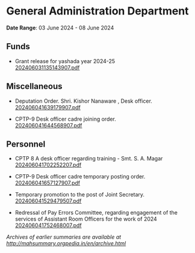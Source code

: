 # General Administration Department

**Date Range**: 03 June 2024 - 08 June 2024


## Funds
- Grant release for  yashada year 2024-25\
  [202406031135143907.pdf](https://gr.maharashtra.gov.in/Site/Upload/Government%20Resolutions/English/202406031135143907.pdf)

## Miscellaneous
- Deputation Order. Shri. Kishor Nanaware , Desk officer.\
  [202406041639179907.pdf](https://gr.maharashtra.gov.in/Site/Upload/Government%20Resolutions/English/202406041639179907.pdf)

- CPTP-9  Desk officer cadre joining order.\
  [202406041644568907.pdf](https://gr.maharashtra.gov.in/Site/Upload/Government%20Resolutions/English/202406041644568907.pdf)

## Personnel
- CPTP 8 A  desk officer regarding training -  Smt. S. A. Magar\
  [202406041702252207.pdf](https://gr.maharashtra.gov.in/Site/Upload/Government%20Resolutions/English/202406041702252207.pdf)

- CPTP-9  Desk officer cadre temporary posting order.\
  [202406041657127907.pdf](https://gr.maharashtra.gov.in/Site/Upload/Government%20Resolutions/English/202406041657127907.pdf)

- Temporary promotion to the post of Joint Secretary.\
  [202406041529479507.pdf](https://gr.maharashtra.gov.in/Site/Upload/Government%20Resolutions/English/202406041529479507.pdf)

- Redressal of Pay Errors Committee, regarding engagement of the services of Assistant Room Officers for the work of 2024\
  [202406041752468007.pdf](https://gr.maharashtra.gov.in/Site/Upload/Government%20Resolutions/English/202406041752468007.pdf)


*Archives of earlier summaries are available at http://mahsummary.orgpedia.in/en/archive.html*